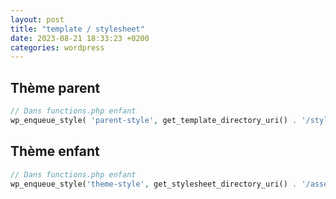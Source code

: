 ```yaml
---
layout: post
title: "template / stylesheet"
date: 2023-08-21 18:33:23 +0200
categories: wordpress
---
```


## Thème parent

```php
// Dans functions.php enfant
wp_enqueue_style( 'parent-style', get_template_directory_uri() . '/style.css' );
```

## Thème enfant

```php
// Dans functions.php enfant
wp_enqueue_style('theme-style', get_stylesheet_directory_uri() . '/assets/css/theme.scss', array(), filemtime(get_stylesheet_directory() . '/assets/css/theme.scss'));
```